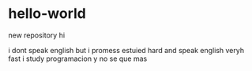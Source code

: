 # hello-world
new repository
hi

i dont speak english but i promess estuied hard and speak english veryh fast 
i study programacion y no se que mas 
